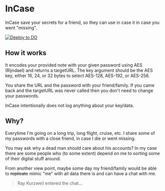 # InCase
InCase save your secrets for a friend, so they can use in case
it in case you went "missing".

[![Deploy to DO](https://www.deploytodo.com/do-btn-blue.svg)](https://cloud.digitalocean.com/apps/new?repo=https://github.com/thesoulless/incase/tree/master)

## How it works
It encodes your provided note with your given password using AES (Rijndael) and returns
a targetURL. The key argument should be the AES key, either 16, 24, or 32 bytes to 
select AES-128, AES-192, or AES-256.

You share the URL and the password with your friend/family. If you came
back and the targetURL was never called then you don't need to change your passwords.  

InCase intentionally does not log anything about your key/data.

## Why?
Everytime I'm going on a long trip, long flight, cruise, etc. I share
some of my passwords with a close friend, in case I die or went missing.

You may ask why a dead man should care about his accounts? In my case there
are some people who (to some extent) depend on me to sorting some of their digital
stuff around.

From another view point, maybe some day my friend/family would be able to ~~replicate~~
mimic "me" with all data there is and can have a chat with me.

> Ray Kurzweil entered the chat...
